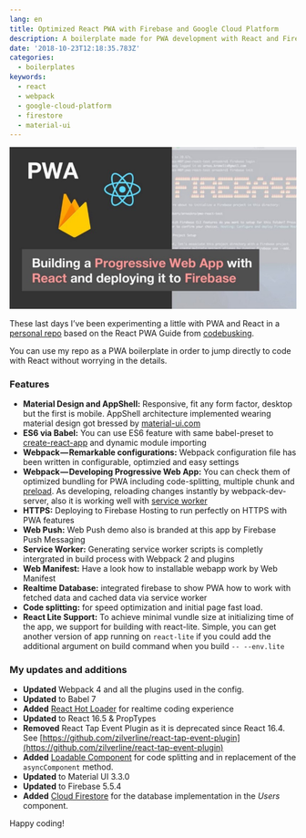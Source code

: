 ```yaml
---
lang: en
title: Optimized React PWA with Firebase and Google Cloud Platform
description: A boilerplate made for PWA development with React and Firebase deploy.
date: '2018-10-23T12:18:35.783Z'
categories:
  - boilerplates
keywords:
  - react
  - webpack
  - google-cloud-platform
  - firestore
  - material-ui
---
```


![](img/0__gLaP4yAbKEXvmBZi.jpg)

These last days I’ve been experimenting a little with PWA and React in a [personal repo](https://github.com/nahuelhds/react-pwa-guide-app-v2) based on the React PWA Guide from [codebusking](https://github.com/codebusking/react-pwa-guide-app).

You can use my repo as a PWA boilerplate in order to jump directly to code with React without worrying in the details.

<!-- markdownlint-disable MD033 -->
<div class="github-card" data-github="nahuelhds/react-pwa-guide-app-v2" data-width="100%" data-height="auto" data-theme="default"></div>
<script src="//cdn.jsdelivr.net/github-cards/latest/widget.js"></script>
<!-- markdownlint-enable MD033 -->

### Features

*   **Material Design and AppShell:** Responsive, fit any form factor, desktop but the first is mobile. AppShell architecture implemented wearing material design got bressed by [material-ui.com](https://material-ui.com/)
*   **ES6 via Babel:** You can use ES6 feature with same babel-preset to [create-react-app](https://github.com/facebookincubator/create-react-app) and dynamic module importing
*   **Webpack — Remarkable configurations:** Webpack configuration file has been written in configurable, optimzied and easy settings
*   **Webpack — Developing Progressive Web App:** You can check them of optimized bundling for PWA including code-splitting, multiple chunk and [preload](https://www.npmjs.com/package/preload-webpack-plugin). As developing, reloading changes instantly by webpack-dev-server, also it is working well with [service worker](https://github.com/ragingwind/sw-precache-webpack-dev-plugin)
*   **HTTPS:** Deploying to Firebase Hosting to run perfectly on HTTPS with PWA features
*   **Web Push:** Web Push demo also is branded at this app by Firebase Push Messaging
*   **Service Worker:** Generating service worker scripts is completly intergrated in build process with Webpack 2 and plugins
*   **Web Manifest:** Have a look how to installable webapp work by Web Manifest
*   **Realtime Database:** integrated firebase to show PWA how to work with fetched data and cached data via service worker
*   **Code splitting:** for speed optimization and initial page fast load.
*   **React Lite Support:** To achieve minimal vundle size at initializing time of the app, we support for building with react-lite. Simple, you can get another version of app running on `react-lite` if you could add the additional argument on build command when you build `-- --env.lite`

### My updates and additions

*   **Updated** Webpack 4 and all the plugins used in the config.
*   **Updated** to Babel 7
*   **Added** [React Hot Loader](https://github.com/gaearon/react-hot-loader) for realtime coding experience
*   **Updated** to React 16.5 & PropTypes
*   **Removed** React Tap Event Plugin as it is deprecated since React 16.4. See [https://github.com/zilverline/react-tap-event-plugin](https://github.com/zilverline/react-tap-event-plugin)
*   **Added** [Loadable Component](https://github.com/smooth-code/loadable-components) for code splitting and in replacement of the `asyncComponent` method.
*   **Updated** to Material UI 3.3.0
*   **Updated** to Firebase 5.5.4
*   **Added** [Cloud Firestore](https://firebase.google.com/docs/firestore/?hl=es-419) for the database implementation in the _Users_ component.

Happy coding!
